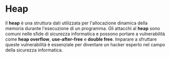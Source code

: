 # Heap

Il **heap** è una struttura dati utilizzata per l'allocazione dinamica della memoria durante l'esecuzione di un programma. Gli attacchi al **heap** sono comuni nelle sfide di sicurezza informatica e possono portare a vulnerabilità come **heap overflow**, **use-after-free** e **double free**. Imparare a sfruttare queste vulnerabilità è essenziale per diventare un hacker esperto nel campo della sicurezza informatica.
